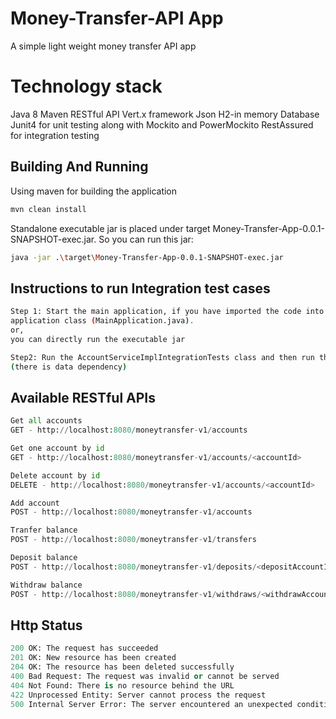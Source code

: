 # Money-Transfer-API App
A simple light weight money transfer API app

# Technology stack

Java 8
Maven
RESTful API
Vert.x framework
Json
H2-in memory Database
Junit4 for unit testing along with Mockito and PowerMockito
RestAssured for integration testing

## Building And Running

Using maven for building the application

```bash
mvn clean install 
```
Standalone executable jar is placed under target Money-Transfer-App-0.0.1-SNAPSHOT-exec.jar. So you can run this jar:

```bash
java -jar .\target\Money-Transfer-App-0.0.1-SNAPSHOT-exec.jar
```
## Instructions to run Integration test cases
```bash
Step 1: Start the main application, if you have imported the code into any IDE then you can run the main 
application class (MainApplication.java).
or,
you can directly run the executable jar

Step2: Run the AccountServiceImplIntegrationTests class and then run the TransferBalanceServiceImplIntegrationTests class
(there is data dependency)
```
## Available RESTful APIs

```python
Get all accounts
GET - http://localhost:8080/moneytransfer-v1/accounts

Get one account by id
GET - http://localhost:8080/moneytransfer-v1/accounts/<accountId>

Delete account by id  
DELETE - http://localhost:8080/moneytransfer-v1/accounts/<accountId>

Add account
POST - http://localhost:8080/moneytransfer-v1/accounts

Tranfer balance
POST - http://localhost:8080/moneytransfer-v1/transfers

Deposit balance
POST - http://localhost:8080/moneytransfer-v1/deposits/<depositAccountId>/<balance>

Withdraw balance
POST - http://localhost:8080/moneytransfer-v1/withdraws/<withdrawAccountId>/<balance>
```

## Http Status
```python
200 OK: The request has succeeded
201 OK: New resource has been created
204 OK: The resource has been deleted successfully
400 Bad Request: The request was invalid or cannot be served
404 Not Found: There is no resource behind the URL
422 Unprocessed Entity: Server cannot process the request
500 Internal Server Error: The server encountered an unexpected condition
```
